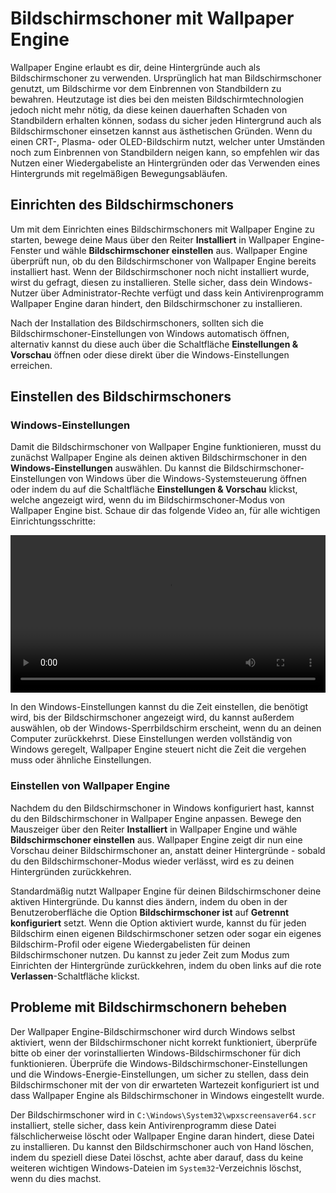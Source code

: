 # Bildschirmschoner mit Wallpaper Engine

Wallpaper Engine erlaubt es dir, deine Hintergründe auch als Bildschirmschoner zu verwenden. Ursprünglich hat man Bildschirmschoner genutzt, um Bildschirme vor dem Einbrennen von Standbildern zu bewahren. Heutzutage ist dies bei den meisten Bildschirmtechnologien jedoch nicht mehr nötig, da diese keinen dauerhaften Schaden von Standbildern erhalten können, sodass du sicher jeden Hintergrund auch als Bildschirmschoner einsetzen kannst aus ästhetischen Gründen. Wenn du einen CRT-, Plasma- oder OLED-Bildschirm nutzt, welcher unter Umständen noch zum Einbrennen von Standbildern neigen kann, so empfehlen wir das Nutzen einer Wiedergabeliste an Hintergründen oder das Verwenden eines Hintergrunds mit regelmäßigen Bewegungsabläufen.

## Einrichten des Bildschirmschoners

Um mit dem Einrichten eines Bildschirmschoners mit Wallpaper Engine zu starten, bewege deine Maus über den Reiter **Installiert** in Wallpaper Engine-Fenster und wähle **Bildschirmschoner einstellen** aus. Wallpaper Engine überprüft nun, ob du den Bildschirmschoner von Wallpaper Engine bereits installiert hast. Wenn der Bildschirmschoner noch nicht installiert wurde, wirst du gefragt, diesen zu installieren. Stelle sicher, dass dein Windows-Nutzer über Administrator-Rechte verfügt und dass kein Antivirenprogramm Wallpaper Engine daran hindert, den Bildschirmschoner zu installieren.

Nach der Installation des Bildschirmschoners, sollten sich die Bildschirmschoner-Einstellungen von Windows automatisch öffnen, alternativ kannst du diese auch über die Schaltfläche **Einstellungen & Vorschau** öffnen oder diese direkt über die Windows-Einstellungen erreichen.

## Einstellen des Bildschirmschoners

### Windows-Einstellungen

Damit die Bildschirmschoner von Wallpaper Engine funktionieren, musst du zunächst Wallpaper Engine als deinen aktiven Bildschirmschoner in den **Windows-Einstellungen** auswählen. Du kannst die Bildschirmschoner-Einstellungen von Windows über die Windows-Systemsteuerung öffnen oder indem du auf die Schaltfläche **Einstellungen & Vorschau** klickst, welche angezeigt wird, wenn du im Bildschirmschoner-Modus von Wallpaper Engine bist. Schaue dir das folgende Video an, für alle wichtigen Einrichtungsschritte:

<video width="100%" controls autoplay loop>
  <source src="/videos/screensaver_setup.mp4" type="video/mp4">
  Dein Browser unterstützt das Video-Tag nicht.
</video>

In den Windows-Einstellungen kannst du die Zeit einstellen, die benötigt wird, bis der Bildschirmschoner angezeigt wird, du kannst außerdem auswählen, ob der Windows-Sperrbildschirm erscheint, wenn du an deinen Computer zurückkehrst. Diese Einstellungen werden vollständig von Windows geregelt, Wallpaper Engine steuert nicht die Zeit die vergehen muss oder ähnliche Einstellungen.

### Einstellen von Wallpaper Engine

Nachdem du den Bildschirmschoner in Windows konfiguriert hast, kannst du den Bildschirmschoner in Wallpaper Engine anpassen. Bewege den Mauszeiger über den Reiter **Installiert** in Wallpaper Engine und wähle **Bildschirmschoner einstellen** aus. Wallpaper Engine zeigt dir nun eine Vorschau deiner Bildschirmschoner an, anstatt deiner Hintergründe - sobald du den Bildschirmschoner-Modus wieder verlässt, wird es zu deinen Hintergründen zurückkehren.

Standardmäßig nutzt Wallpaper Engine für deinen Bildschirmschoner deine aktiven Hintergründe. Du kannst dies ändern, indem du oben in der Benutzeroberfläche die Option **Bildschirmschoner ist** auf **Getrennt konfiguriert** setzt. Wenn die Option aktiviert wurde, kannst du für jeden Bildschirm einen eigenen Bildschirmschoner setzen oder sogar ein eigenes Bildschirm-Profil oder eigene Wiedergabelisten für deinen Bildschirmschoner nutzen. Du kannst zu jeder Zeit zum Modus zum Einrichten der Hintergründe zurückkehren, indem du oben links auf die rote **Verlassen**-Schaltfläche klickst.

## Probleme mit Bildschirmschonern beheben

Der Wallpaper Engine-Bildschirmschoner wird durch Windows selbst aktiviert, wenn der Bildschirmschoner nicht korrekt funktioniert, überprüfe bitte ob einer der vorinstallierten Windows-Bildschirmschoner für dich funktionieren. Überprüfe die Windows-Bildschirmschoner-Einstellungen und die Windows-Energie-Einstellungen, um sicher zu stellen, dass dein Bildschirmschoner mit der von dir erwarteten Wartezeit konfiguriert ist und dass Wallpaper Engine als Bildschirmschoner in Windows eingestellt wurde.

Der Bildschirmschoner wird in `C:\Windows\System32\wpxscreensaver64.scr` installiert, stelle sicher, dass kein Antivirenprogramm diese Datei fälschlicherweise löscht oder Wallpaper Engine daran hindert, diese Datei zu installieren. Du kannst den Bildschirmschoner auch von Hand löschen, indem du speziell diese Datei löschst, achte aber darauf, dass du keine weiteren wichtigen Windows-Dateien im `System32`-Verzeichnis löschst, wenn du dies machst.